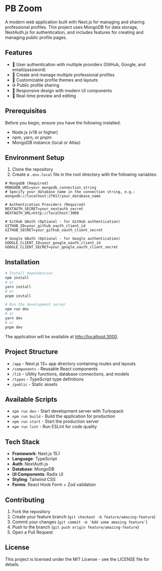 # PB Zoom

A modern web application built with Next.js for managing and sharing professional profiles. This project uses MongoDB for data storage, NextAuth.js for authentication, and includes features for creating and managing public profile pages.

## Features

- 🔐 User authentication with multiple providers (GitHub, Google, and email/password)
- 📝 Create and manage multiple professional profiles
- 🎨 Customizable profile themes and layouts
- 🌐 Public profile sharing
- 📱 Responsive design with modern UI components
- 🔄 Real-time preview and editing

## Prerequisites

Before you begin, ensure you have the following installed:
- Node.js (v18 or higher)
- npm, yarn, or pnpm
- MongoDB instance (local or Atlas)

## Environment Setup

1. Clone the repository
2. Create a `.env.local` file in the root directory with the following variables:

```env
# MongoDB (Required)
MONGODB_URI=your_mongodb_connection_string
# Specify your database name in the connection string, e.g.: mongodb://localhost:27017/your_database_name

# Authentication Providers (Required)
NEXTAUTH_SECRET=your_nextauth_secret
NEXTAUTH_URL=http://localhost:3000

# GitHub OAuth (Optional - for GitHub authentication)
GITHUB_ID=your_github_oauth_client_id
GITHUB_SECRET=your_github_oauth_client_secret

# Google OAuth (Optional - for Google authentication)
GOOGLE_CLIENT_ID=your_google_oauth_client_id
GOOGLE_CLIENT_SECRET=your_google_oauth_client_secret
```

## Installation

```bash
# Install dependencies
npm install
# or
yarn install
# or
pnpm install

# Run the development server
npm run dev
# or
yarn dev
# or
pnpm dev
```

The application will be available at [http://localhost:3000](http://localhost:3000).

## Project Structure

- `/app` - Next.js 13+ app directory containing routes and layouts
- `/components` - Reusable React components
- `/lib` - Utility functions, database connections, and models
- `/types` - TypeScript type definitions
- `/public` - Static assets

## Available Scripts

- `npm run dev` - Start development server with Turbopack
- `npm run build` - Build the application for production
- `npm run start` - Start the production server
- `npm run lint` - Run ESLint for code quality

## Tech Stack

- **Framework**: Next.js 15.1
- **Language**: TypeScript
- **Auth**: NextAuth.js
- **Database**: MongoDB
- **UI Components**: Radix UI
- **Styling**: Tailwind CSS
- **Forms**: React Hook Form + Zod validation

## Contributing

1. Fork the repository
2. Create your feature branch (`git checkout -b feature/amazing-feature`)
3. Commit your changes (`git commit -m 'Add some amazing feature'`)
4. Push to the branch (`git push origin feature/amazing-feature`)
5. Open a Pull Request

## License

This project is licensed under the MIT License - see the LICENSE file for details.
